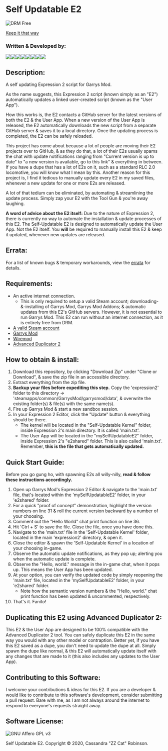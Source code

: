 # Self Updatable E2

![DRM Free](https://static.fsf.org/dbd/label/DRM-free%20label%20120.en.png)

[Keep it that way](https://www.defectivebydesign.org/what_is_drm_digital_restrictions_management)



### Written & Developed by:
[![](https://sourcerer.io/fame/ZZ-Cat/ZZ-Cat/Self-Updatable-E2-Kernel/images/0)](https://sourcerer.io/fame/ZZ-Cat/ZZ-Cat/Self-Updatable-E2-Kernel/links/0)[![](https://sourcerer.io/fame/ZZ-Cat/ZZ-Cat/Self-Updatable-E2-Kernel/images/1)](https://sourcerer.io/fame/ZZ-Cat/ZZ-Cat/Self-Updatable-E2-Kernel/links/1)[![](https://sourcerer.io/fame/ZZ-Cat/ZZ-Cat/Self-Updatable-E2-Kernel/images/2)](https://sourcerer.io/fame/ZZ-Cat/ZZ-Cat/Self-Updatable-E2-Kernel/links/2)[![](https://sourcerer.io/fame/ZZ-Cat/ZZ-Cat/Self-Updatable-E2-Kernel/images/3)](https://sourcerer.io/fame/ZZ-Cat/ZZ-Cat/Self-Updatable-E2-Kernel/links/3)[![](https://sourcerer.io/fame/ZZ-Cat/ZZ-Cat/Self-Updatable-E2-Kernel/images/4)](https://sourcerer.io/fame/ZZ-Cat/ZZ-Cat/Self-Updatable-E2-Kernel/links/4)[![](https://sourcerer.io/fame/ZZ-Cat/ZZ-Cat/Self-Updatable-E2-Kernel/images/5)](https://sourcerer.io/fame/ZZ-Cat/ZZ-Cat/Self-Updatable-E2-Kernel/links/5)[![](https://sourcerer.io/fame/ZZ-Cat/ZZ-Cat/Self-Updatable-E2-Kernel/images/6)](https://sourcerer.io/fame/ZZ-Cat/ZZ-Cat/Self-Updatable-E2-Kernel/links/6)[![](https://sourcerer.io/fame/ZZ-Cat/ZZ-Cat/Self-Updatable-E2-Kernel/images/7)](https://sourcerer.io/fame/ZZ-Cat/ZZ-Cat/Self-Updatable-E2-Kernel/links/7)



## Description:
 A self updating Expression 2 script for Garrys Mod.

 As the name suggests, this Expression 2 script (known simply as an "E2") automatically updates a linked user-created script (known as the "User App").

 How this works is, the E2 contacts a GitHub server for the latest versions of both the E2 & the User App.
 When a new version of the User App is released, the E2 automatically downloads the new script from a separate GitHub server & saves it to a local directory.
 Once the updating process is completed, the E2 can be safely reloaded.

 This project has come about because a lot of people are moving their E2 projects over to GitHub, & as they do that, a lot of their E2s usually spams the chat with update notifications ranging from "Current version is up to date" to "a new version is available, go to this link" & everything in between.
 If you have a dupe that has a lot of E2s on it, such as a standard RLC 2.0 locomotive, you will know what I mean by this.
 Another reason for this project is, I find it tedious to manually update every E2 in my saved files, whenever a new update for one or more E2s are released.

 A lot of that tedium can be eliminated, by automating & streamlining the update process. Simply zap your E2 with the Tool Gun & you're away laughing.

 **A word of advice about the E2 itself:** Due to the nature of Expression 2, there is currently no way to automate the installation & update processes of this E2.
 The Self-Updatable E2 is designed to automatically update the User App. Not the E2 itself.
 You __will__ be required to manually install this E2 & keep it updated, whenever new updates are released.

## Errata:
 For a list of known bugs & temporary workarounds, view the [errata](https://github.com/ZZ-Cat/Self-Updatable-E2-Kernel/blob/Seed/ERRATA.md) for details.

## Requirements:
 * An active internet connection.
   - This is only required to setup a valid Steam account; downloading-&-installing of Garrys Mod, Garrys Mod Addons; & automatic updates from this E2's GitHub servers. However, it is not essential to run Garrys Mod. This E2 can run without an internet connection, as it is entirely free from DRM.
 * [A valid Steam account](https://store.steampowered.com/about/)
 * [Garrys Mod](https://store.steampowered.com/app/4000/Garrys_Mod/)
 * [Wiremod](https://steamcommunity.com/sharedfiles/filedetails/?id=160250458)
 * [Advanced Duplicator 2](https://steamcommunity.com/sharedfiles/filedetails/?id=773402917)

## How to obtain & install:
 1. Download this repository, by clicking "Download Zip" under "Clone or Download", & save the zip file in an accessible directory.
 2. Extract everything from the zip file.
 3. **Backup your files before expediting this step.** Copy the 'expression2' folder to this directory -> 'steamapps/common/GarrysMod/garrysmod/data', & overwrite the existing folder(s) & file(s) with the same name(s).
 4. Fire up Garrys Mod & start a new sandbox session.
 5. In your Expression 2 Editor, click the "Update" button & everything should be there.
    - The kernel will be located in the "Self-Updatable Kernel" folder, inside Expression 2's main directory. It is called 'main.txt'.
    - The User App will be located in the "mySelfUpdatableE2" folder, inside Expression 2's "e2shared" folder. This is also called 'main.txt'. Remember, **this is the file that gets automatically updated.**

## Quick Start Guide:
Before you go gung ho, with spawning E2s all willy-nilly, **read & follow these instructions accordingly.**
 1. Open up Garrys Mod's Expression 2 Editor & navigate to the 'main.txt' file, that's located within the 'mySelfUpdatableE2' folder, in your 'e2shared' folder.
 2. For a quick "proof of concept" demonstration, highlight the version numbers on line 31 & roll the current version backward by a number of your choosing.
 3. Comment out the "Hello World" chat print function on line 36.
 3. Hit 'Ctrl + S' to save the file. Close the file, once you have done this.
 4. Navigate to the 'main.txt' file in the 'Self-Updatable Kernel' folder, located in the main 'expression2' directory, & open it.
 5. Close the editor & spawn the 'Self-Updatable Kernel' in a location of your choosing in-game.
 6. Observe the automatic update notifications, as they pop up; alerting you when the automatic update is complete.
 7. Observe the "Hello, world." message in the in-game chat, when it pops up. This means the User App has been updated.
 8. At your option, you can verify the updated code by simply reopening the 'main.txt' file, located in the 'mySelfUpdatableE2' folder, in your 'e2shared' folder.
    - Note how the semantic version numbers & the "Hello, world." chat print function has been updated & uncommented, respectively.
 9. That's it. Fanito!

## Duplicating this E2 using Advanced Duplicator 2:
 This E2 & the User App are designed to be 100% compatible with the Advanced Duplicator 2 tool. You can safely duplicate this E2 in the same way you would with any other model or contraption.
 Better yet, if you have this E2 saved as a dupe, you don't need to update the dupe at all. Simply spawn the dupe like normal, & this E2 will automatically update itself with any changes that are made to it (this also includes any updates to the User App).

## Contributing to this Software:
I welcome your contributions & ideas for this E2. If you are a developer & would like to contribute to this software's development, consider submitting a pull request. Bare with me, as I am not always around the internet to respond to everyone's requests straight away.

## Software License:
![GNU Affero GPL v3](https://www.gnu.org/graphics/agplv3-with-text-162x68.png)

Self Updatable E2. Copyright © 2020, Cassandra "ZZ Cat" Robinson.
